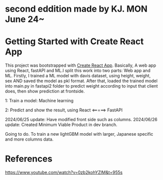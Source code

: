 # second eddition made by KJ. MON June 24~
# Getting Started with Create React App

This project was bootstrapped with [Create React App](https://github.com/facebook/create-react-app).
Basically, A web app using React, fastAPI and ML.I split this work into two parts: Web app and ML. Firstly, I trained a ML model with davis dataset, using height, weight, sex AND saved the model as pkl format. After that, loaded the trained model into main.py in fastapi2 folder to predict weight according to input that client does, then show prediction at frontside. 

1: Train a model: Machine learning

2: Predict and show the result, using React <=====> FastAPI 

2024/06/25 update:
Have modified front side such as columns.
2024/06/26 update:
Created Minimum Viable Product in dev branch.

Going to do.
To train a new lightGBM model with larger, Japanese specific and more columns data.

# References
https://www.youtube.com/watch?v=0zb2kohYZIM&t=955s



